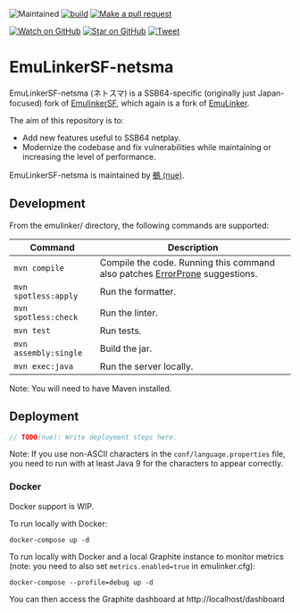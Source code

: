 ![Maintained][maintained-badge]
[![build](https://github.com/hopskipnfall/EmuLinkerSF-netsma/actions/workflows/maven.yml/badge.svg)](https://github.com/hopskipnfall/EmuLinkerSF-netsma/actions/workflows/maven.yml)
[![Make a pull request][prs-badge]][prs]

[![Watch on GitHub][github-watch-badge]][github-watch]
[![Star on GitHub][github-star-badge]][github-star]
[![Tweet][twitter-badge]][twitter]

# EmuLinkerSF-netsma

EmuLinkerSF-netsma (ネトスマ) is a SSB64-specific (originally just Japan-focused) fork of [EmulinkerSF](https://github.com/God-Weapon/EmuLinkerSF), which again is a fork of [EmuLinker](https://github.com/monospacesoftware/emulinker).

The aim of this repository is to:

 - Add new features useful to SSB64 netplay.
 - Modernize the codebase and fix vulnerabilities while maintaining or increasing the level of performance.

EmuLinkerSF-netsma is maintained by [鵺 (nue)](https://twitter.com/nuenuessb).

## Development

From the emulinker/ directory, the following commands are supported:

| Command               | Description                                                                                             |
| --------------------  | ------------------------------------------------------------------------------------------------------- |
| `mvn compile`         | Compile the code. Running this command also patches [ErrorProne](https://errorprone.info/) suggestions. |
| `mvn spotless:apply`  | Run the formatter.                                                                                      |
| `mvn spotless:check`  | Run the linter.                                                                                         |
| `mvn test`            | Run tests.                                                                                              |
| `mvn assembly:single` | Build the jar.                                                                                          |
| `mvn exec:java`       | Run the server locally.                                                                                 |

Note: You will need to have Maven installed.

## Deployment

```java
// TODO(nue): Write deployment steps here.
```

Note: If you use non-ASCII characters in the `conf/language.properties` file, you need to run with at least Java 9 for the characters to appear correctly.

### Docker

Docker support is WIP.

To run locally with Docker:

```shell
docker-compose up -d
```

To run locally with Docker and a local Graphite instance to monitor metrics (note: you need to also set `metrics.enabled=true` in emulinker.cfg):

```
docker-compose --profile=debug up -d
```

You can then access the Graphite dashboard at http://localhost/dashboard

[prs-badge]: https://img.shields.io/badge/PRs-welcome-brightgreen.svg?style=flat-square
[prs]: http://makeapullrequest.com
[github-watch-badge]: https://img.shields.io/github/watchers/hopskipnfall/EmuLinkerSF-netsma.svg?style=social
[github-watch]: https://github.com/hopskipnfall/EmuLinkerSF-netsma/watchers
[github-star-badge]: https://img.shields.io/github/stars/hopskipnfall/EmuLinkerSF-netsma.svg?style=social
[github-star]: https://github.com/hopskipnfall/EmuLinkerSF-netsma/stargazers
[twitter]: https://twitter.com/intent/tweet?text=https://github.com/hopskipnfall/EmuLinkerSF-netsma%20%F0%9F%91%8D
[twitter-badge]: https://img.shields.io/twitter/url/https/github.com/hopskipnfall/EmuLinkerSF-netsma.svg?style=social
[maintained-badge]: https://img.shields.io/badge/maintained-yes-brightgreen

